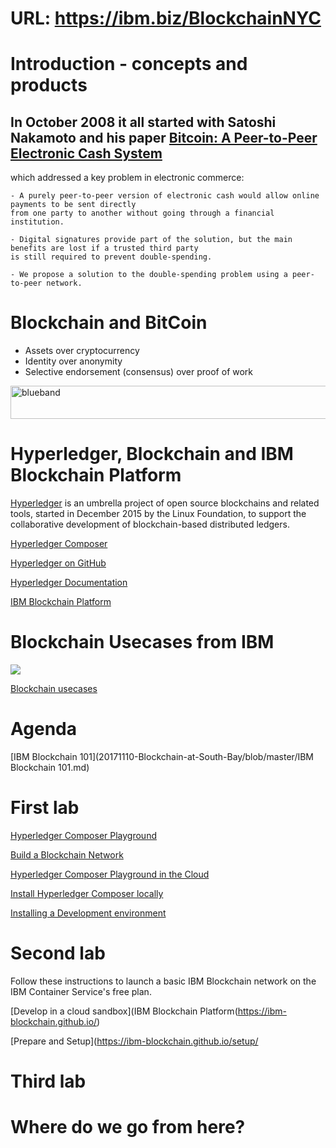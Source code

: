 # URL: https://ibm.biz/BlockchainNYC

# Introduction - concepts and products
## In October 2008 it all started with Satoshi Nakamoto and his paper [Bitcoin: A Peer-to-Peer Electronic Cash System](https://bitcoin.org/bitcoin.pdf) 
which addressed a key problem in electronic commerce:
~~~
- A purely peer-to-peer version of electronic cash would allow online payments to be sent directly 
from one party to another without going through a financial institution. 

- Digital signatures provide part of the solution, but the main benefits are lost if a trusted third party 
is still required to prevent double-spending.

- We propose a solution to the double-spending problem using a peer-to-peer network.
~~~

# Blockchain and BitCoin

* Assets over cryptocurrency
* Identity over anonymity
* Selective endorsement (consensus) over proof of work

<img src="https://farm5.staticflickr.com/4503/37148677233_71edc5a37b_o.png" width="1041" height="53" alt="blueband">

# Hyperledger, Blockchain and IBM Blockchain Platform

[Hyperledger](http://hyperledger.org/) is an umbrella project of open source blockchains and related tools, started in December 2015 by the Linux Foundation, to support the collaborative development of blockchain-based distributed ledgers.

[Hyperledger Composer](https://hyperledger.github.io/composer/introduction/introduction.html)

[Hyperledger on GitHub](https://github.com/hyperledger)

[Hyperledger Documentation](https://hyperledger-fabric.readthedocs.io/en/release/)

[IBM Blockchain Platform](https://console.bluemix.net/docs/services/blockchain/index.html#ibm-blockchain-platform)

# Blockchain Usecases from IBM

<img src="https://www.ibm.com/blogs/internet-of-things/wp-content/uploads/2017/05/2-1.jpg">

[Blockchain usecases](https://www.ibm.com/blockchain/use-cases/)

# Agenda

[IBM Blockchain 101](20171110-Blockchain-at-South-Bay/blob/master/IBM Blockchain 101.md)

# First lab
[Hyperledger Composer Playground](https://composer-playground.mybluemix.net/login)


[Build a Blockchain Network](https://developer.ibm.com/code/patterns/build-a-blockchain-network/)

[Hyperledger Composer Playground in the Cloud](https://composer-playground.mybluemix.net/login)

[Install Hyperledger Composer locally](https://hyperledger.github.io/composer/installing/using-playground-locally.html)

[Installing a Development environment](https://hyperledger.github.io/composer/installing/development-tools.html)

# Second lab
Follow these instructions to launch a basic IBM Blockchain network on the IBM Container Service's free plan. 

[Develop in a cloud sandbox](IBM Blockchain Platform(https://ibm-blockchain.github.io/)

[Prepare and Setup](https://ibm-blockchain.github.io/setup/

# Third lab

# Where do we go from here?
